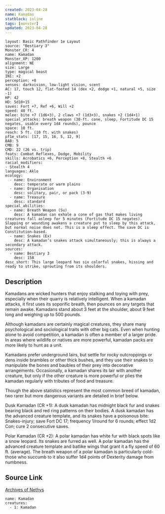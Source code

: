 ```yaml
---
created: 2023-04-28
name: Kamadan
statblock: inline
tags: [monster]
updated: 2023-04-28
---
```

```statblock
layout: Basic Pathfinder 1e Layout
source: "Bestiary 3"
Monster_CR: 4
name: Kamadan
Monster_XP: 1200
alignment: NE
size: Large
type: magical beast
INI: +2
perception: +8
senses: darkvision, low-light vision, scent
AC: 17, touch 12, flat-footed 14 (dex +2, dodge +1, natural +5, size -1)
HP: 42
HD: 5d10+15
saves: Fort +7, Ref +6, Will +2
speed: 40 ft.
melee: bite +7 (1d6+3), 2 claws +7 (1d3+3), snakes +2 (1d4+1)
special_attacks: breath weapon (30-ft. cone, sleep, Fortitude DC 15 negates, usable every 1d4 rounds), pounce
space: 10 ft.
reach: 5 ft. (10 ft. with snakes)
pf1e_stats: [17, 15, 16, 5, 12, 9]
BAB: 5
CMB: 9
CMD: 22 (26 vs. trip)
feats: Combat Reflexes, Dodge, Mobility
skills: Acrobatics +6, Perception +8, Stealth +6
racial_modifiers:
- Stealth 4
languages: Aklo
ecology:
  - name: Environment
    desc: temperate or warm plains
  - name: Organisation
    desc: solitary, pair, or pack (3-9)
  - name: Treasure
    desc: standard
special_abilities:
  - name: Breath Weapon (Su)
    desc: A kamadan can exhale a cone of gas that makes living creatures fall asleep for 5 minutes (Fortitude DC 15 negates). Slapping or wounding awakens a creature put to sleep by this attack, but normal noise does not. This is a sleep effect. The save DC is Constitution-based.
  - name: Snakes (Ex)
    desc: A kamadan’s snakes attack simultaneously; this is always a secondary attack.
sources:
  - name: Bestiary 3
    desc: 158
desc_short: This large leopard has six colorful snakes, hissing and ready to strike, sprouting from its shoulders.
```
## Description
Kamadans are wicked hunters that enjoy stalking and toying with prey, especially when their quarry is relatively intelligent. When a kamadan attacks, it first uses its soporific breath, then pounces on any targets that remain awake. Kamadans stand about 3 feet at the shoulder, about 9 feet long and weighing up to 500 pounds.

Although kamadans are certainly magical creatures, they share many psychological and sociological traits with other big cats. Even when hunting alone to avoid competition, a kamadan is often a member of a larger pride. In areas where wildlife or natives are more powerful, kamadan packs are more likely to hunt as a unit.

Kamadans prefer underground lairs, but settle for rocky outcroppings or dens inside brambles or other thick bushes, and they use their snakes to manipulate the bones and baubles of their prey into decorative arrangements. Occasionally, a kamadan shares its lair with another creature, but only if the other creature is more powerful or plies the kamadan regularly with tributes of food and treasure.

Though the above statistics represent the most common breed of kamadan, two rarer but more dangerous variants are detailed in brief below.

Dusk Kamadan (CR +1): A dusk kamadan has midnight black fur and snakes bearing black and red ring patterns on their bodies. A dusk kamadan has the advanced creature template, and its snakes have a poisonous bite: Snakes-injury; save Fort DC 17; frequency 1/round for 6 rounds; effect 1d2 Con; cure 2 consecutive saves.

Polar Kamadan (CR +2): A polar kamadan has white fur with black spots like a snow leopard. Its snakes are furred as well. A polar kamadan has the advanced creature template and batlike wings that grant it a fly speed of 60 ft. (average). The breath weapon of a polar kamadan is particularly cold-those who succumb to it also suffer 1d4 points of Dexterity damage from numbness.
## Source Link
[Archives of Nethys](https://aonprd.com/MonsterDisplay.aspx?ItemName=Kamadan)
```encounter-table
name: Kamadan
creatures:
  - 1: Kamadan
```

